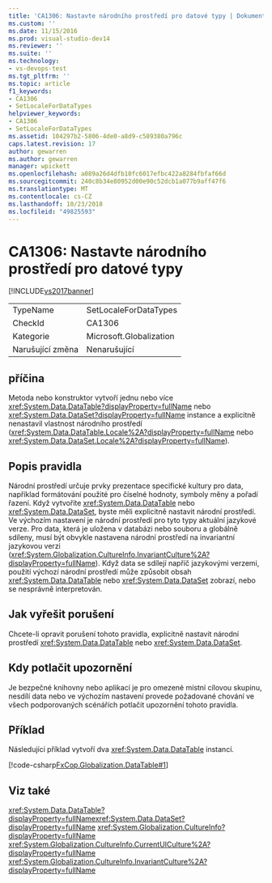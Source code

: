 ```yaml
---
title: 'CA1306: Nastavte národního prostředí pro datové typy | Dokumentace Microsoftu'
ms.custom: ''
ms.date: 11/15/2016
ms.prod: visual-studio-dev14
ms.reviewer: ''
ms.suite: ''
ms.technology:
- vs-devops-test
ms.tgt_pltfrm: ''
ms.topic: article
f1_keywords:
- CA1306
- SetLocaleForDataTypes
helpviewer_keywords:
- CA1306
- SetLocaleForDataTypes
ms.assetid: 104297b2-5806-4de0-a8d9-c589380a796c
caps.latest.revision: 17
author: gewarren
ms.author: gewarren
manager: wpickett
ms.openlocfilehash: a089a26d4dfb10fc6017efbc422a8284fbfaf66d
ms.sourcegitcommit: 240c8b34e80952d00e90c52dcb1a077b9aff47f6
ms.translationtype: MT
ms.contentlocale: cs-CZ
ms.lasthandoff: 10/23/2018
ms.locfileid: "49825593"
---
```

# <a name="ca1306-set-locale-for-data-types"></a>CA1306: Nastavte národního prostředí pro datové typy
[!INCLUDE[vs2017banner](../includes/vs2017banner.md)]

|||
|-|-|
|TypeName|SetLocaleForDataTypes|
|CheckId|CA1306|
|Kategorie|Microsoft.Globalization|
|Narušující změna|Nenarušující|

## <a name="cause"></a>příčina
 Metoda nebo konstruktor vytvoří jednu nebo více <xref:System.Data.DataTable?displayProperty=fullName> nebo <xref:System.Data.DataSet?displayProperty=fullName> instance a explicitně nenastavil vlastnost národního prostředí (<xref:System.Data.DataTable.Locale%2A?displayProperty=fullName> nebo <xref:System.Data.DataSet.Locale%2A?displayProperty=fullName>).

## <a name="rule-description"></a>Popis pravidla
 Národní prostředí určuje prvky prezentace specifické kultury pro data, například formátování použité pro číselné hodnoty, symboly měny a pořadí řazení. Když vytvoříte <xref:System.Data.DataTable> nebo <xref:System.Data.DataSet>, byste měli explicitně nastavit národní prostředí. Ve výchozím nastavení je národní prostředí pro tyto typy aktuální jazykové verze. Pro data, která je uložena v databázi nebo souboru a globálně sdíleny, musí být obvykle nastavena národní prostředí na invariantní jazykovou verzi (<xref:System.Globalization.CultureInfo.InvariantCulture%2A?displayProperty=fullName>). Když data se sdílejí napříč jazykovými verzemi, použití výchozí národní prostředí může způsobit obsah <xref:System.Data.DataTable> nebo <xref:System.Data.DataSet> zobrazí, nebo se nesprávně interpretován.

## <a name="how-to-fix-violations"></a>Jak vyřešit porušení
 Chcete-li opravit porušení tohoto pravidla, explicitně nastavit národní prostředí <xref:System.Data.DataTable> nebo <xref:System.Data.DataSet>.

## <a name="when-to-suppress-warnings"></a>Kdy potlačit upozornění
 Je bezpečné knihovny nebo aplikací je pro omezené místní cílovou skupinu, nesdílí data nebo ve výchozím nastavení provede požadované chování ve všech podporovaných scénářích potlačit upozornění tohoto pravidla.

## <a name="example"></a>Příklad
 Následující příklad vytvoří dva <xref:System.Data.DataTable> instancí.

 [!code-csharp[FxCop.Globalization.DataTable#1](../snippets/csharp/VS_Snippets_CodeAnalysis/FxCop.Globalization.DataTable/cs/FxCop.Globalization.DataTable.cs#1)]

## <a name="see-also"></a>Viz také
 <xref:System.Data.DataTable?displayProperty=fullName><xref:System.Data.DataSet?displayProperty=fullName>
 <xref:System.Globalization.CultureInfo?displayProperty=fullName>
 <xref:System.Globalization.CultureInfo.CurrentUICulture%2A?displayProperty=fullName>
 <xref:System.Globalization.CultureInfo.InvariantCulture%2A?displayProperty=fullName>



